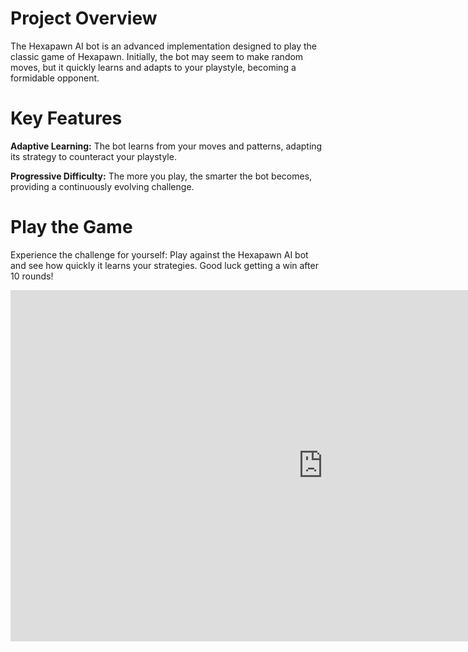 # Project Overview

The Hexapawn AI bot is an advanced implementation designed to play the classic game of Hexapawn. Initially, the bot may seem to make random moves, but it quickly learns and adapts to your playstyle, becoming a formidable opponent.


# Key Features

**Adaptive Learning:** The bot learns from your moves and patterns, adapting its strategy to counteract your playstyle.

**Progressive Difficulty:** The more you play, the smarter the bot becomes, providing a continuously evolving challenge.


# Play the Game
Experience the challenge for yourself: Play against the Hexapawn AI bot and see how quickly it learns your strategies. Good luck getting a win after 10 rounds!

<div>
<embed src='https://itch.io/embed-upload/2952729?color=c7e5d6' width='1000' height='562'></embed>
</div>